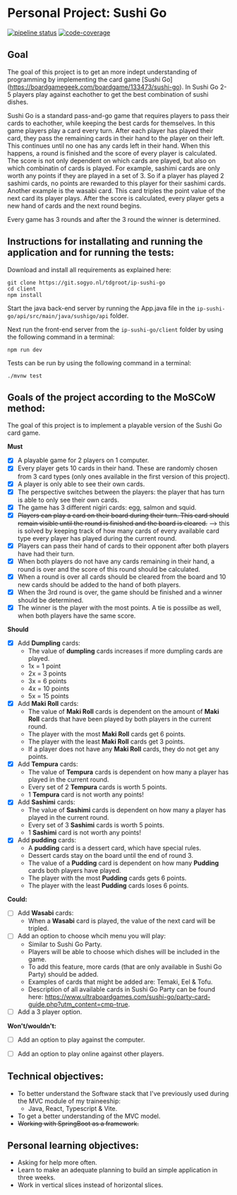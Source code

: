 # Personal Project: Sushi Go

[![pipeline status](https://git.sogyo.nl/tdgroot/ip-sushi-go/badges/main/pipeline.svg)](https://git.sogyo.nl/tdgroot/ip-sushi-go/-/commits/main)
[![code-coverage](https://git.sogyo.nl/tdgroot/ip-sushi-go/badges/main/coverage.svg)](https://git.sogyo.nl/tdgroot/ip-sushi-go/-/commits/main)

## Goal

The goal of this project is to get an more indept understanding of programming by implementing the card game [Sushi Go] (https://boardgamegeek.com/boardgame/133473/sushi-go). In Sushi Go 2-5 players play against eachother to get the best combination of sushi dishes. 

Sushi Go is a standard pass-and-go game that requires players to pass their cards to eachother, while keeping the best cards for themselves. In this game players play a card every turn. After each player has played their card, they pass the remaining cards in their hand to the player on their left. This continues until no one has any cards left in their hand. When this happens, a round is finished and the score of every player is calculated. The score is not only dependent on which cards are played, but also on which combinatin of cards is played. For example, sashimi cards are only worth any points if they are played in a set of 3. So if a player has played 2 sashimi cards, no points are rewarded to this player for their sashimi cards. Another example is the wasabi card. This card triples the point value of the next card its player plays. After the score is calculated, every player gets a new hand of cards and the next round begins. 

Every game has 3 rounds and after the 3 round the winner is determined.

## Instructions for installating and running the application and for running the tests:


Download and install all requirements as explained here:
```
git clone https://git.sogyo.nl/tdgroot/ip-sushi-go
cd client
npm install
```

Start the java back-end server by running the App.java file in the `ip-sushi-go/api/src/main/java/sushigo/api` folder.

Next run the front-end server from the `ip-sushi-go/client` folder by using the following command in a terminal:

```
npm run dev
```

Tests can be run by using the following command in a terminal:
```
./mvnw test
```

## Goals of the project according to the MoSCoW method:

The goal of this project is to implement a playable version of the Sushi Go card game.

**Must**

- [x] A playable game for 2 players on 1 computer.
- [x] Every player gets 10 cards in their hand. These are randomly chosen from 3 card types (only ones available in the first version of this project).
- [x] A player is only able to see their own cards.
- [x] The perspective switches between the players: the player that has turn is able to only see their own cards.
- [x] The game has 3 different nigiri cards: egg, salmon and squid.
- [x] ~~Players can play a card on their board during their turn. This card should remain visible until the round is finished and the board is cleared.~~ --> this is solved by keeping track of how many cards of every available card type every player has played during the current round.
- [x] Players can pass their hand of cards to their opponent after both players have had their turn. 
- [x] When both players do not have any cards remaining in their hand, a round is over and the score of this round should be calculated.
- [x] When a round is over all cards should be cleared from the board and 10 new cards should be added to the hand of both players.
- [x] When the 3rd round is over, the game should be finished and a winner should be determined.
- [x] The winner is the player with the most points. A tie is possilbe as well, when both players have the same score.

**Should**

- [x] Add **Dumpling** cards:
    - The value of **dumpling** cards increases if more dumpling cards are played.
    - 1x = 1 point
    - 2x = 3 points
    - 3x = 6 points
    - 4x = 10 points
    - 5x = 15 points
- [x] Add **Maki Roll** cards:
    - The value of **Maki Roll** cards is dependent on the amount of **Maki Roll** cards that have been played by both players in the current round.
    - The player with the most **Maki Roll** cards get 6 points.
    - The player with the least **Maki Roll** cards get 3 points.
    - If a player does not have any **Maki Roll** cards, they do not get any points.
- [x] Add **Tempura** cards:
    - The value of **Tempura** cards is dependent on how many a player has played in the current round.
    - Every set of 2 **Tempura** cards is worth 5 points.
    - 1 **Tempura** card is not worth any points! 
- [x] Add **Sashimi** cards:
    - The value of **Sashimi** cards is dependent on how many a player has played in the current round.
    - Every set of 3 **Sashimi** cards is worth 5 points.
    - 1 **Sashimi** card is not worth any points!
- [x] Add **pudding** cards:
    - A **pudding** card is a dessert card, which have special rules.
    - Dessert cards stay on the board until the end of round 3.
    - The value of a **Pudding** card is dependent on how many **Pudding** cards both players have played.
    - The player with the most **Pudding** cards gets 6 points.
    - The player with the least **Pudding** cards loses 6 points.

**Could:**

- [ ] Add **Wasabi** cards:
    - When a **Wasabi** card is played, the value of the next card will be tripled.
- [ ] Add an option to choose whcih menu you will play:
    - Similar to Sushi Go Party.
    - Players will be able to choose which dishes will be included in the game.
    - To add this feature, more cards (that are only available in Sushi Go Party) should be added.
    - Examples of cards that might be added are: Temaki, Eel & Tofu.
    - Description of all available cards in Sushi Go Party can be found here: https://www.ultraboardgames.com/sushi-go/party-card-guide.php?utm_content=cmp-true. 
- [ ] Add a 3 player option.

**Won't/wouldn't:**
- [ ] Add an option to play against the computer.
- [ ] Add an option to play online against other players.


## Technical objectives:

- To better understand the Software stack that I've previously used during the MVC module of my traineeship:
    - Java, React, Typescript & Vite. 
- To get a better understanding of the MVC model.
- ~~Working with SpringBoot as a framework.~~

## Personal learning objectives:

- Asking for help more often.
- Learn to make an adequate planning to build an simple application in three weeks.
- Work in vertical slices instead of horizontal slices. 
